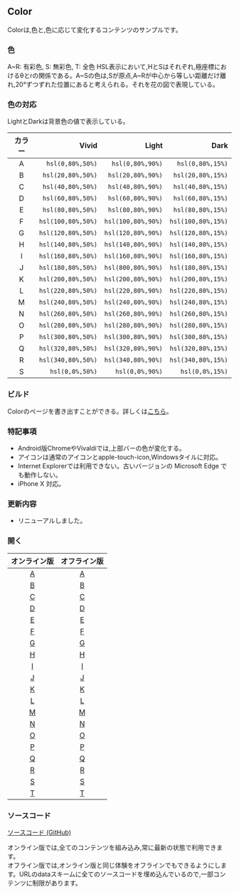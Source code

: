 ## Color

Colorは,色と,色に応じて変化するコンテンツのサンプルです。

### 色
A\~R: 有彩色, S: 無彩色, T: 全色
HSL表示において,HとSはそれぞれ,極座標におけるθとrの関係である。A\~Sの色は,Sが原点,A\~Rが中心から等しい距離だけ離れ,20°ずつずれた位置にあると考えられる。それを花の図で表現している。

### 色の対応
LightとDarkは背景色の値で表示している。

| カラー |        Vivid       |        Light       |        Dark        |
|:-----:|-------------------:|-------------------:|-------------------:|
|   A   |   `hsl(0,80%,50%)` |   `hsl(0,80%,90%)` |   `hsl(0,80%,15%)` |
|   B   |  `hsl(20,80%,50%)` |  `hsl(20,80%,90%)` |  `hsl(20,80%,15%)` |
|   C   |  `hsl(40,80%,50%)` |  `hsl(40,80%,90%)` |  `hsl(40,80%,15%)` |
|   D   |  `hsl(60,80%,50%)` |  `hsl(60,80%,90%)` |  `hsl(60,80%,15%)` |
|   E   |  `hsl(80,80%,50%)` |  `hsl(80,80%,90%)` |  `hsl(80,80%,15%)` |
|   F   | `hsl(100,80%,50%)` | `hsl(100,80%,90%)` | `hsl(100,80%,15%)` |
|   G   | `hsl(120,80%,50%)` | `hsl(120,80%,90%)` | `hsl(120,80%,15%)` |
|   H   | `hsl(140,80%,50%)` | `hsl(140,80%,90%)` | `hsl(140,80%,15%)` |
|   I   | `hsl(160,80%,50%)` | `hsl(160,80%,90%)` | `hsl(160,80%,15%)` |
|   J   | `hsl(180,80%,50%)` | `hsl(800,80%,90%)` | `hsl(180,80%,15%)` |
|   K   | `hsl(200,80%,50%)` | `hsl(200,80%,90%)` | `hsl(200,80%,15%)` |
|   L   | `hsl(220,80%,50%)` | `hsl(220,80%,90%)` | `hsl(220,80%,15%)` |
|   M   | `hsl(240,80%,50%)` | `hsl(240,80%,90%)` | `hsl(240,80%,15%)` |
|   N   | `hsl(260,80%,50%)` | `hsl(260,80%,90%)` | `hsl(260,80%,15%)` |
|   O   | `hsl(280,80%,50%)` | `hsl(280,80%,90%)` | `hsl(280,80%,15%)` |
|   P   | `hsl(300,80%,50%)` | `hsl(300,80%,90%)` | `hsl(300,80%,15%)` |
|   Q   | `hsl(320,80%,50%)` | `hsl(320,80%,90%)` | `hsl(320,80%,15%)` |
|   R   | `hsl(340,80%,50%)` | `hsl(340,80%,90%)` | `hsl(340,80%,15%)` |
|   S   |    `hsl(0,0%,50%)` |    `hsl(0,0%,90%)` |    `hsl(0,0%,15%)` |

### ビルド
Colorのページを書き出すことができる。詳しくは[こちら](https://github.com/akimikimikimikimikimikimika/Color/blob/master/Build/README.md "ビルド")。

### 特記事項
- Android版ChromeやVivaldiでは,上部バーの色が変化する。
- アイコンは通常のアイコンとapple-touch-icon,Windowsタイルに対応。
- Internet Explorerでは利用できない。古いバージョンの Microsoft Edge でも動作しない。
- iPhone X 対応。

### 更新内容
- リニューアルしました。

### 開く

| オンライン版 | オフライン版 |
|:----------:|:----------:|
| [A](https://akimikimikimikimikimikimika.github.io/Color/Color-A/ "Color A オンライン版") | [A](https://akimikimikimikimikimikimika.github.io/Color/Color-A/offline.html "Color A オフライン版") |
| [B](https://akimikimikimikimikimikimika.github.io/Color/Color-B/ "Color B オンライン版") | [B](https://akimikimikimikimikimikimika.github.io/Color/Color-B/offline.html "Color B オフライン版") |
| [C](https://akimikimikimikimikimikimika.github.io/Color/Color-C/ "Color C オンライン版") | [C](https://akimikimikimikimikimikimika.github.io/Color/Color-C/offline.html "Color C オフライン版") |
| [D](https://akimikimikimikimikimikimika.github.io/Color/Color-D/ "Color D オンライン版") | [D](https://akimikimikimikimikimikimika.github.io/Color/Color-D/offline.html "Color D オフライン版") |
| [E](https://akimikimikimikimikimikimika.github.io/Color/Color-E/ "Color E オンライン版") | [E](https://akimikimikimikimikimikimika.github.io/Color/Color-E/offline.html "Color E オフライン版") |
| [F](https://akimikimikimikimikimikimika.github.io/Color/Color-F/ "Color F オンライン版") | [F](https://akimikimikimikimikimikimika.github.io/Color/Color-F/offline.html "Color F オフライン版") |
| [G](https://akimikimikimikimikimikimika.github.io/Color/Color-G/ "Color G オンライン版") | [G](https://akimikimikimikimikimikimika.github.io/Color/Color-G/offline.html "Color G オフライン版") |
| [H](https://akimikimikimikimikimikimika.github.io/Color/Color-H/ "Color H オンライン版") | [H](https://akimikimikimikimikimikimika.github.io/Color/Color-H/offline.html "Color H オフライン版") |
| [I](https://akimikimikimikimikimikimika.github.io/Color/Color-I/ "Color I オンライン版") | [I](https://akimikimikimikimikimikimika.github.io/Color/Color-I/offline.html "Color I オフライン版") |
| [J](https://akimikimikimikimikimikimika.github.io/Color/Color-J/ "Color J オンライン版") | [J](https://akimikimikimikimikimikimika.github.io/Color/Color-J/offline.html "Color J オフライン版") |
| [K](https://akimikimikimikimikimikimika.github.io/Color/Color-K/ "Color K オンライン版") | [K](https://akimikimikimikimikimikimika.github.io/Color/Color-K/offline.html "Color K オフライン版") |
| [L](https://akimikimikimikimikimikimika.github.io/Color/Color-L/ "Color L オンライン版") | [L](https://akimikimikimikimikimikimika.github.io/Color/Color-L/offline.html "Color L オフライン版") |
| [M](https://akimikimikimikimikimikimika.github.io/Color/Color-M/ "Color M オンライン版") | [M](https://akimikimikimikimikimikimika.github.io/Color/Color-M/offline.html "Color M オフライン版") |
| [N](https://akimikimikimikimikimikimika.github.io/Color/Color-N/ "Color N オンライン版") | [N](https://akimikimikimikimikimikimika.github.io/Color/Color-N/offline.html "Color N オフライン版") |
| [O](https://akimikimikimikimikimikimika.github.io/Color/Color-O/ "Color O オンライン版") | [O](https://akimikimikimikimikimikimika.github.io/Color/Color-O/offline.html "Color O オフライン版") |
| [P](https://akimikimikimikimikimikimika.github.io/Color/Color-P/ "Color P オンライン版") | [P](https://akimikimikimikimikimikimika.github.io/Color/Color-P/offline.html "Color P オフライン版") |
| [Q](https://akimikimikimikimikimikimika.github.io/Color/Color-Q/ "Color Q オンライン版") | [Q](https://akimikimikimikimikimikimika.github.io/Color/Color-Q/offline.html "Color Q オフライン版") |
| [R](https://akimikimikimikimikimikimika.github.io/Color/Color-R/ "Color R オンライン版") | [R](https://akimikimikimikimikimikimika.github.io/Color/Color-R/offline.html "Color R オフライン版") |
| [S](https://akimikimikimikimikimikimika.github.io/Color/Color-S/ "Color S オンライン版") | [S](https://akimikimikimikimikimikimika.github.io/Color/Color-S/offline.html "Color S オフライン版") |
| [T](https://akimikimikimikimikimikimika.github.io/Color/Color-T/ "Color T オンライン版") | [T](https://akimikimikimikimikimikimika.github.io/Color/Color-T/offline.html "Color T オフライン版") |

### ソースコード
 [ソースコード (GitHub)](https://github.com/akimikimikimikimikimikimika/Color/ "ソースコード")

オンライン版では,全てのコンテンツを組み込み,常に最新の状態で利用できます。  
オフライン版では,オンライン版と同じ体験をオフラインでもできるようにします。URLのdataスキームに全てのソースコードを埋め込んでいるので,一部コンテンツに制限があります。
